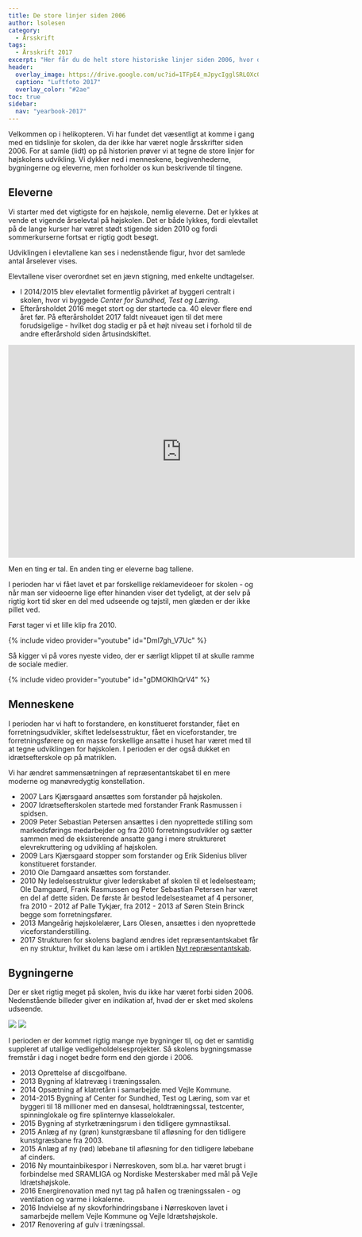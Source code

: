 ```yaml
---
title: De store linjer siden 2006
author: lsolesen
category:
  - Årsskrift
tags:
  - Årsskrift 2017
excerpt: "Her får du de helt store historiske linjer siden 2006, hvor det seneste årsskrift blev udgivet."
header:
  overlay_image: https://drive.google.com/uc?id=1TFpE4_mJpycIgglSRLOXc02ryqHIEXZi
  caption: "Luftfoto 2017"
  overlay_color: "#2ae"
toc: true
sidebar:
  nav: "yearbook-2017"
---
```


Velkommen op i helikopteren. Vi har fundet det væsentligt at komme i gang med en tidslinje for skolen, da der ikke har været nogle årsskrifter siden 2006. For at samle (lidt) op på historien prøver vi at tegne de store linjer for højskolens udvikling. Vi dykker ned i menneskene, begivenhederne, bygningerne og eleverne, men forholder os kun beskrivende til tingene.

## Eleverne

Vi starter med det vigtigste for en højskole, nemlig eleverne. Det er lykkes at vende et vigende årselevtal på højskolen. Det er både lykkes, fordi elevtallet på de lange kurser har været stødt stigende siden 2010 og fordi sommerkurserne fortsat er rigtig godt besøgt.

Udviklingen i elevtallene kan ses i nedenstående figur, hvor det samlede antal årselever vises. 

Elevtallene viser overordnet set en jævn stigning, med enkelte undtagelser. 

- I 2014/2015 blev elevtallet formentlig påvirket af byggeri centralt i skolen, hvor vi byggede _Center for Sundhed, Test og Læring_. 
- Efterårsholdet 2016 meget stort og der startede ca. 40 elever flere end året før. På efterårsholdet 2017 faldt niveauet igen til det mere forudsigelige - hvilket dog stadig er på et højt niveau set i forhold til de andre efterårshold siden årtusindskiftet.

<iframe width="698" height="429" seamless frameborder="0" scrolling="no" src="https://docs.google.com/spreadsheets/d/e/2PACX-1vSTF4mRXRw_VzHlQoCKDsYvcnS8DjpqM9OD1w1Egg54yqIPZJdStONuAUThc9DnxI_4xZiT0RUozys4/pubchart?oid=224875247&amp;format=interactive"></iframe>

Men en ting er tal. En anden ting er eleverne bag tallene.

I perioden har vi fået lavet et par forskellige reklamevideoer for skolen - og når man ser videoerne lige efter hinanden viser det tydeligt, at der selv på rigtig kort tid sker en del med udseende og tøjstil, men glæden er der ikke pillet ved.

Først tager vi et lille klip fra 2010.

{% include video provider="youtube" id="Dml7gh_V7Uc" %}

Så kigger vi på vores nyeste video, der er særligt klippet til at skulle ramme de sociale medier.

{% include video provider="youtube" id="gDMOKIhQrV4" %}

## Menneskene

I perioden har vi haft to forstandere, en konstitueret forstander, fået en forretningsudvikler, skiftet ledelsesstruktur, fået en viceforstander, tre forretningsførere og en masse forskellige ansatte i huset har været med til at tegne udviklingen for højskolen. I perioden er der også dukket en idrætsefterskole op på matriklen.

Vi har ændret sammensætningen af repræsentantskabet til en mere moderne og manøvredygtig konstellation.

* 2007 Lars Kjærsgaard ansættes som forstander på højskolen.
* 2007 Idrætsefterskolen startede med forstander Frank Rasmussen i spidsen.
* 2009 Peter Sebastian Petersen ansættes i den nyoprettede stilling som markedsførings medarbejder og fra 2010 forretningsudvikler og sætter sammen med de eksisterende ansatte gang i mere struktureret elevrekruttering og udvikling af højskolen.
* 2009 Lars Kjærsgaard stopper som forstander og Erik Sidenius bliver konstitueret forstander.
* 2010 Ole Damgaard ansættes som forstander.
* 2010 Ny ledelsesstruktur giver lederskabet af skolen til et ledelsesteam; Ole Damgaard, Frank Rasmussen og Peter Sebastian Petersen har været en del af dette siden. De første år bestod ledelsesteamet af 4 personer, fra 2010 - 2012 af Palle Tykjær, fra 2012 - 2013 af Søren Stein Brinck begge som forretningsfører. 
* 2013 Mangeårig højskolelærer, Lars Olesen, ansættes i den nyoprettede viceforstanderstilling.
* 2017 Strukturen for skolens bagland ændres idet repræsentantskabet får en ny struktur, hvilket du kan læse om i artiklen [Nyt repræsentantskab](/repraesentantskab-2017/).

## Bygningerne

Der er sket rigtig meget på skolen, hvis du ikke har været forbi siden 2006. Nedenstående billeder giver en indikation af, hvad der er sket med skolens udseende.

<div class="juxtapose">
    <img src="https://drive.google.com/uc?id=1TFpE4_mJpycIgglSRLOXc02ryqHIEXZi" data-credit="2012" />
    <img src="https://drive.google.com/uc?id=1J8hZ6vr6NiYtZbabcBJaXo54WAUJzn1y" data-credit="2017" />
</div>
<script src="https://cdn.knightlab.com/libs/juxtapose/latest/js/juxtapose.min.js"></script>
<link rel="stylesheet" href="https://cdn.knightlab.com/libs/juxtapose/latest/css/juxtapose.css">


I perioden er der kommet rigtig mange nye bygninger til, og det er samtidig suppleret af utallige vedligeholdelsesprojekter. Så skolens bygningsmasse fremstår i dag i noget bedre form end den gjorde i 2006.

* 2013 Oprettelse af discgolfbane.
* 2013 Bygning af klatrevæg i træningssalen.
* 2014 Opsætning af klatretårn i samarbejde med Vejle Kommune.
* 2014-2015 Bygning af Center for Sundhed, Test og Læring, som var et byggeri til 18 millioner med en dansesal, holdtræningssal, testcenter, spinninglokale og fire splinternye klasselokaler.
* 2015 Bygning af styrketræningsrum i den tidligere gymnastiksal.
* 2015 Anlæg af ny (grøn) kunstgræsbane til afløsning for den tidligere kunstgræsbane fra 2003.
* 2015 Anlæg af ny (rød) løbebane til afløsning for den tidligere løbebane af cinders.
* 2016 Ny mountainbikespor i Nørreskoven, som bl.a. har været brugt i forbindelse med SRAMLIGA og Nordiske Mesterskaber med mål på Vejle Idrætshøjskole.
* 2016 Energirenovation med nyt tag på hallen og træningssalen - og ventilation og varme i lokalerne.
* 2016 Indvielse af ny skovforhindringsbane i Nørreskoven lavet i samarbejde mellem Vejle Kommune og Vejle Idrætshøjskole.
* 2017 Renovering af gulv i træningssal.
